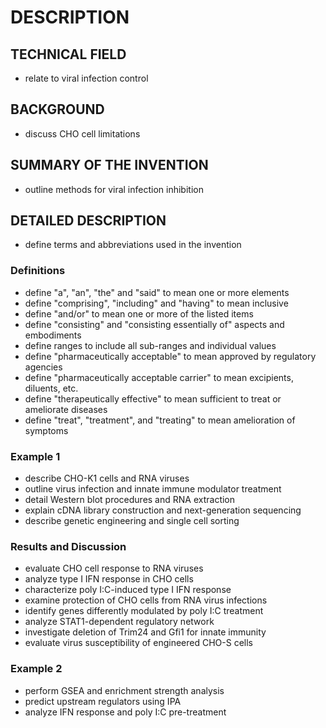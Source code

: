 # DESCRIPTION

## TECHNICAL FIELD

- relate to viral infection control

## BACKGROUND

- discuss CHO cell limitations

## SUMMARY OF THE INVENTION

- outline methods for viral infection inhibition

## DETAILED DESCRIPTION

- define terms and abbreviations used in the invention

### Definitions

- define "a", "an", "the" and "said" to mean one or more elements
- define "comprising", "including" and "having" to mean inclusive
- define "and/or" to mean one or more of the listed items
- define "consisting" and "consisting essentially of" aspects and embodiments
- define ranges to include all sub-ranges and individual values
- define "pharmaceutically acceptable" to mean approved by regulatory agencies
- define "pharmaceutically acceptable carrier" to mean excipients, diluents, etc.
- define "therapeutically effective" to mean sufficient to treat or ameliorate diseases
- define "treat", "treatment", and "treating" to mean amelioration of symptoms

### Example 1

- describe CHO-K1 cells and RNA viruses
- outline virus infection and innate immune modulator treatment
- detail Western blot procedures and RNA extraction
- explain cDNA library construction and next-generation sequencing
- describe genetic engineering and single cell sorting

### Results and Discussion

- evaluate CHO cell response to RNA viruses
- analyze type I IFN response in CHO cells
- characterize poly I:C-induced type I IFN response
- examine protection of CHO cells from RNA virus infections
- identify genes differently modulated by poly I:C treatment
- analyze STAT1-dependent regulatory network
- investigate deletion of Trim24 and Gfi1 for innate immunity
- evaluate virus susceptibility of engineered CHO-S cells

### Example 2

- perform GSEA and enrichment strength analysis
- predict upstream regulators using IPA
- analyze IFN response and poly I:C pre-treatment

